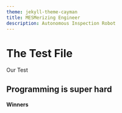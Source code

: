 ```yaml
---
theme: jekyll-theme-cayman
title: MESMerizing Engineer
description: Autonomous Inspection Robot
---
```

# The Test File 

Our Test

## Programming is super hard

#### Winners
